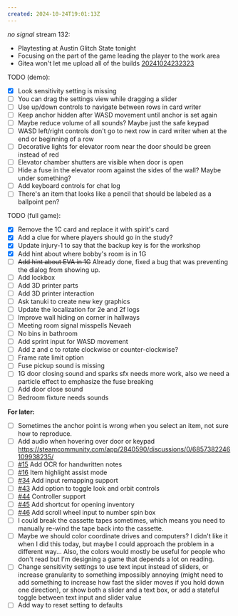 ```yaml
---
created: 2024-10-24T19:01:13Z
---
```


_no signal_ stream 132:
- Playtesting at Austin Glitch State tonight
- Focusing on the part of the game leading the player to the work area
- Gitea won't let me upload all of the builds [20241024232323](20241024232323.md)

TODO (demo):
- [x] Look sensitivity setting is missing
- [ ] You can drag the settings view while dragging a slider
- [ ] Use up/down controls to navigate between rows in card writer
- [ ] Keep anchor hidden after WASD movement until anchor is set again
- [ ] Maybe reduce volume of all sounds? Maybe just the safe keypad
- [ ] WASD left/right controls don't go to next row in card writer when at the end or beginning of a row
- [ ] Decorative lights for elevator room near the door should be green instead of red
- [ ] Elevator chamber shutters are visible when door is open
- [ ] Hide a fuse in the elevator room against the sides of the wall? Maybe under something?
- [ ] Add keyboard controls for chat log
- [ ] There's an item that looks like a pencil that should be labeled as a ballpoint pen?

TODO (full game):
- [x] Remove the 1C card and replace it with spirit's card
- [x] Add a clue for where players should go in the study?
- [x] Update injury-1 to say that the backup key is for the workshop
- [x] Add hint about where bobby's room is in 1G
- [ ] ~~Add hint about EVA in 1G~~ Already done, fixed a bug that was preventing the dialog from showing up.
- [ ] Add lockbox
- [ ] Add 3D printer parts
- [ ] Add 3D printer interaction
- [ ] Ask tanuki to create new key graphics
- [ ] Update the localization for 2e and 2f logs
- [ ] Improve wall hiding on corner in hallways
- [ ] Meeting room signal misspells Nevaeh
- [ ] No bins in bathroom
- [ ] Add sprint input for WASD movement
- [ ] Add z and c to rotate clockwise or counter-clockwise?
- [ ] Frame rate limit option
- [ ] Fuse pickup sound is missing
- [ ] 1G door closing sound and sparks sfx needs more work, also we need a particle effect to emphasize the fuse breaking
- [ ] Add door close sound
- [ ] Bedroom fixture needs sounds

**For later:**
- [ ] Sometimes the anchor point is wrong when you select an item, not sure how to reproduce.
- [ ] Add audio when hovering over door or keypad https://steamcommunity.com/app/2840590/discussions/0/6857382246109938235/
- [ ] [#15](https://gitea.arcturuscollective.com/exodrifter/lost-contact/issues/15) Add OCR for handwritten notes
- [ ] [#16](https://gitea.arcturuscollective.com/exodrifter/lost-contact/issues/16) Item highlight assist mode
- [ ] [#34](https://gitea.arcturuscollective.com/exodrifter/lost-contact/issues/34) Add input remapping support
- [ ] [#43](https://gitea.arcturuscollective.com/exodrifter/lost-contact/issues/43) Add option to toggle look and orbit controls
- [ ] [#44](https://gitea.arcturuscollective.com/exodrifter/lost-contact/issues/44) Controller support
- [ ] [#45](https://gitea.arcturuscollective.com/exodrifter/lost-contact/issues/45) Add shortcut for opening inventory
- [ ] [#46](https://gitea.arcturuscollective.com/exodrifter/lost-contact/issues/46) Add scroll wheel input to number spin box
- [ ] I could break the cassette tapes sometimes, which means you need to manually re-wind the tape back into the cassette.
- [ ] Maybe we should color coordinate drives and computers? I didn't like it when I did this today, but maybe I could approach the problem in a different way... Also, the colors would mostly be useful for people who don't read but I'm designing a game that depends a lot on reading.
- [ ] Change sensitivity settings to use text input instead of sliders, or increase granularity to something impossibly annoying (might need to add something to increase how fast the slider moves if you hold down one direction), or show both a slider and a text box, or add a stateful toggle between text input and slider value
- [ ] Add way to reset setting to defaults

